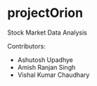 # projectOrion
Stock Market Data Analysis

Contributors: 
  - Ashutosh Upadhye
  - Amish Ranjan Singh
  - Vishal Kumar Chaudhary
